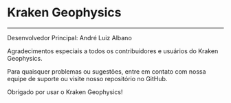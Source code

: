 # Kraken Geophysics
-----------------

Desenvolvedor Principal: André Luiz Albano

Agradecimentos especiais a todos os contribuidores e usuários do Kraken Geophysics.

Para quaisquer problemas ou sugestões, entre em contato com nossa equipe de suporte ou visite nosso repositório no GitHub.

Obrigado por usar o Kraken Geophysics!